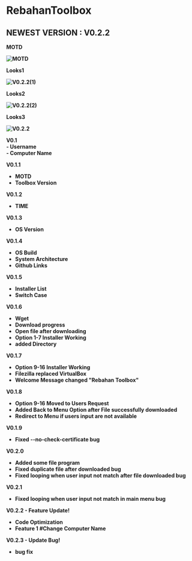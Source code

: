 <head>
<body>
<h1>RebahanToolbox</h1>
  <h2>NEWEST VERSION : V0.2.2</h2>
  <b><p>MOTD</p>
<img alt="MOTD" src="https://user-images.githubusercontent.com/52622790/84898524-a02a4680-b0d1-11ea-99a8-bf8280626036.png">
    <b><p>Looks1</p>
<img alt="V0.2.2(1)" src="https://user-images.githubusercontent.com/52622790/84898650-cea82180-b0d1-11ea-94a8-99474ded0929.png">
    <p>Looks2</p>
<img alt="V0.2.2(2)" src="https://user-images.githubusercontent.com/52622790/84898719-e67fa580-b0d1-11ea-8b8a-864292c1d5b0.png">
  <p>Looks3</p></b>
<img alt="V0.2.2" src="https://user-images.githubusercontent.com/52622790/84897696-3eb5a800-b0d0-11ea-8883-c32c7d1d928d.png">
 
<p>
  <b>V0.1</b><br>
  - Username<br>
  - Computer Name <br>

<b>V0.1.1</b><br>
  - MOTD<br>
  - Toolbox Version<br>
  
<b>V0.1.2</b><br>
  - TIME<br>

<b>V0.1.3</b><br>
  - OS Version<br>

<b>V0.1.4</b><br>
  - OS Build<br>
  - System Architecture<br>
  - Github Links<br>

<b>V0.1.5</b><br>
  - Installer List<br>
  - Switch Case<br>

<b>V0.1.6</b><br>
  - Wget<br>
  - Download progress<br>
  - Open file after downloading<br>
  - Option 1-7 Installer Working<br>
  - added Directory<br>
  
 <b>V0.1.7</b><br>
  - Option 9-16 Installer Working<br>
  - Filezilla replaced VirtualBox<br>
  - Welcome Message changed "Rebahan Toolbox"<br>
  
  <b>V0.1.8</b><br>
  - Option 9-16 Moved to Users Request<br>
  - Added Back to Menu Option after File successfully downloaded<br>
  - Redirect to Menu if users input are not available<br>
  
  <b>V0.1.9</b><br>
  - Fixed --no-check-certificate bug<br>
  
  <b>V0.2.0</b><br>
  - Added some file program<br>
  - Fixed duplicate file after downloaded bug<br>
  - Fixed looping when user input not match after file downloaded bug<br>
  
  <b>V0.2.1</b><br>
  - Fixed looping when user input not match in main menu bug<br>
  
  <b>V0.2.2 - Feature Update! </b><br>
  - Code Optimization
  - Feature 1 #Change Computer Name
  
   <b>V0.2.3 - Update Bug! </b><br>
   - bug fix
</p>
</body>
</html>

